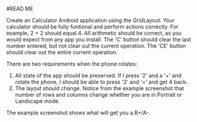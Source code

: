 #READ ME

Create an Calculator Android application using the GridLayout.
Your calculator should be fully funtional and perform actions correctly.
For example, 2 + 2 should equal 4. All arithmetic should be correct, as you would expect from any app you install.
The 'C' button should clear the last number entered, but not clear out the current operation.
The 'CE' button should clear out the entire current operation.

There are two requirements when the phone rotates:

1. All state of the app should be preserved. If I press '2' and a '+' and rotate the phone, I should be able to press '2' and '=' and get 4 back.
2. The layout should change. Notice from the example screenshot that number of rows and columns change whether you are in Portrait or Landscape mode.

The example screenshot shows what will get you a B+/A-.